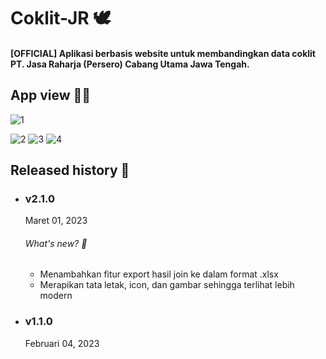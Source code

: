 # Coklit-JR 🕊️
<h4>
[OFFICIAL] Aplikasi berbasis website untuk membandingkan data coklit PT. Jasa Raharja (Persero) Cabang Utama Jawa Tengah.
</h4>

<h2>App view 🌟✨</h2>

![1](https://user-images.githubusercontent.com/79959818/222187912-f25d8d1d-f400-46d3-a474-a5336cec67e2.png)

![2](https://user-images.githubusercontent.com/79959818/222187922-12b172cd-cd66-43a2-9611-9dd31cf0e574.png)
![3](https://user-images.githubusercontent.com/79959818/222187932-4ee1e0a2-14e3-4d35-a533-1180be7f45b4.png)
![4](https://user-images.githubusercontent.com/79959818/222187951-39d40eec-6c39-4b32-83df-897a70bf0823.png)

<h2>Released history 🐾</h2>
<ul>



<li><h3>v2.1.0</h3>
Maret 01, 2023

<h6>What's new? 🦄</h6>
<ul>


<li>Menambahkan fitur export hasil join ke dalam format .xlsx</li>
<li>Merapikan tata letak, icon, dan gambar sehingga terlihat lebih modern</li>

</ul>

<li><h3>v1.1.0</h3>
Februari 04, 2023</li>











     
    

 

